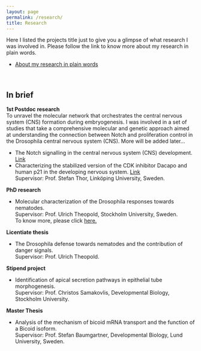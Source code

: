 ```yaml
---
layout: page
permalink: /research/
title: Research
---
```

Here I listed the projects title just to give you a glimpse of what research I was involved in. Please follow the link to know more about my research in plain words. 
 <ul>
	<li><a href="/About/about.pdf">About my research in plain words</a></li>
</ul><br>
<h2>In brief</h2>

<b> 1st Postdoc research</b><br> 
To unravel the molecular network that orchestrates the central nervous system (CNS) formation during embryogenesis. I was involved in a set of studies that take a comprehensive molecular and genetic approach aimed at understanding the connection between Notch and proliferation control in the Drosophila central nervous system (CNS). More will be added later...
<br>
- The Notch signalling in the central nervous system (CNS) development. <a href="https://www.ncbi.nlm.nih.gov/pubmed/31825841">Link</a> <br>
- Characterizing the stabilized version of the CDK inhibitor Dacapo and human p21 in the developing nervous system. <a href="https://www.ncbi.nlm.nih.gov/pubmed/31289041">Link</a><br>Supervisor: Prof. Stefan Thor, Linköping University, Sweden.


<b>PhD research</b><br>
- Molecular characterization of the Drosophila responses towards nematodes.<br>Supervisor: Prof. Ulrich Theopold, Stockholm University, Sweden.<br> To know more, please click <a href="https://sites.google.com/view/badrularefin/research">here.</a><br>

<b>Licentiate thesis</b><br>
- The Drosophila defense towards nematodes and the contribution of danger signals. 
<br>Supervisor: Prof. Ulrich Theopold.


<b>Stipend project</b><br> 
- Identification of apical secretion pathways in epithelial tube morphogenesis.
<br> Supervisor: Prof. Christos Samakovlis, Developmental Biology, Stockholm University. 

<b>Master Thesis</b><br> 
- Analysis of the mechanism of bicoid mRNA transport and the function of a Bicoid isoform. 
<br> Supervisor: Prof. Stefan Baumgartner, Developmental Biology, Lund University, Sweden.   

